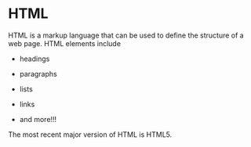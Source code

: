 # HTMLHTML is a markup language that can be used to define the structure of a web page. HTML elements include* headings* paragraphs* lists* links* and more!!!The most recent major version of HTML is HTML5.
